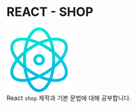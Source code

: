 # REACT - SHOP

<img width="150" src="./public/img/react.png" /><br/>
React `shop` 제작과 기본 문법에 대해 공부합니다.
